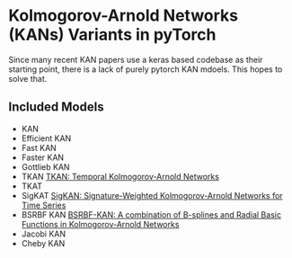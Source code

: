 # Kolmogorov-Arnold Networks (KANs) Variants in pyTorch

Since many recent KAN papers use a keras based codebase as their starting point, there is a lack of purely pytorch KAN mdoels.  This hopes to solve that.

## Included Models

* KAN
* Efficient KAN
* Fast KAN
* Faster KAN
* Gottlieb KAN
* TKAN [TKAN: Temporal Kolmogorov-Arnold Networks](https://arxiv.org/abs/2405.07344)
* TKAT
* SigKAT [SigKAN: Signature-Weighted Kolmogorov-Arnold Networks for Time Series](https://arxiv.org/abs/2406.17890)
* BSRBF KAN [BSRBF-KAN: A combination of B-splines and Radial Basic Functions in Kolmogorov-Arnold Networks](https://arxiv.org/abs/2406.11173)
* Jacobi KAN
* Cheby KAN